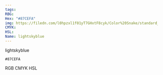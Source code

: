 ```yaml
---
tags:
RBG:
Hex: "#87CEFA"
img: https://filedn.com/l0hpzxl1f01yT7GHxtF8cyk/Color%20Snake/standard_csv_to_svg/%23/#87CEFA.svg
CMYK:
HSL:
Name: lightskyblue
---
```

lightskyblue
```palette
#87CEFA
```
RGB
CMYK
HSL